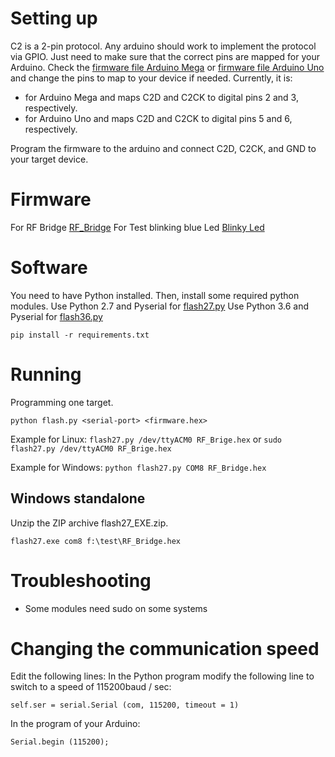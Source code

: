 # Setting up

C2 is a 2-pin protocol.  Any arduino should work to implement the protocol via GPIO.  Just need to make sure that the correct pins are mapped for your Arduino.  Check the [firmware file Arduino Mega](https://github.com/christophe94700/efm8-arduino-programmer/blob/master/prog/arduino_mega.ino#L11) or [firmware file Arduino Uno](https://github.com/christophe94700/efm8-arduino-programmer/blob/master/prog/arduino_uno.ino#L11) and change the pins to map to your device if needed.  Currently, it is:
- for Arduino Mega and maps C2D and C2CK to digital pins 2 and 3, respectively.
- for Arduino Uno and maps C2D and C2CK to digital pins 5 and 6, respectively.

Program the firmware to the arduino and connect C2D, C2CK, and GND to your target device.
# Firmware
For RF Bridge [RF_Bridge](https://github.com/christophe94700/efm8-arduino-programmer/blob/master/Firmware/RF_Bridge.hex)
For Test blinking blue Led [Blinky Led](https://github.com/christophe94700/efm8-arduino-programmer/blob/master/Firmware/Blinky_Led.hex)
# Software

You need to have Python installed.  Then, install some required python modules.
Use Python 2.7 and Pyserial for [flash27.py](https://github.com/christophe94700/efm8-arduino-programmer/blob/master/flash27.py)
Use Python 3.6 and Pyserial for [flash36.py](https://github.com/christophe94700/efm8-arduino-programmer/blob/master/flash36.py)

```
pip install -r requirements.txt
```

# Running

Programming one target.

```
python flash.py <serial-port> <firmware.hex>
```

Example for Linux: 
```flash27.py /dev/ttyACM0 RF_Brige.hex```
or 
```sudo flash27.py /dev/ttyACM0 RF_Brige.hex```

Example for Windows: ```python flash27.py COM8 RF_Bridge.hex```

## Windows standalone
Unzip the ZIP archive flash27_EXE.zip.

`flash27.exe com8 f:\test\RF_Bridge.hex`

# Troubleshooting

- Some modules need sudo on some systems

# Changing the communication speed


Edit the following lines:
In the Python program modify the following line to switch to a speed of 115200baud / sec:

    self.ser = serial.Serial (com, 115200, timeout = 1)
In the program of your Arduino:

    Serial.begin (115200);